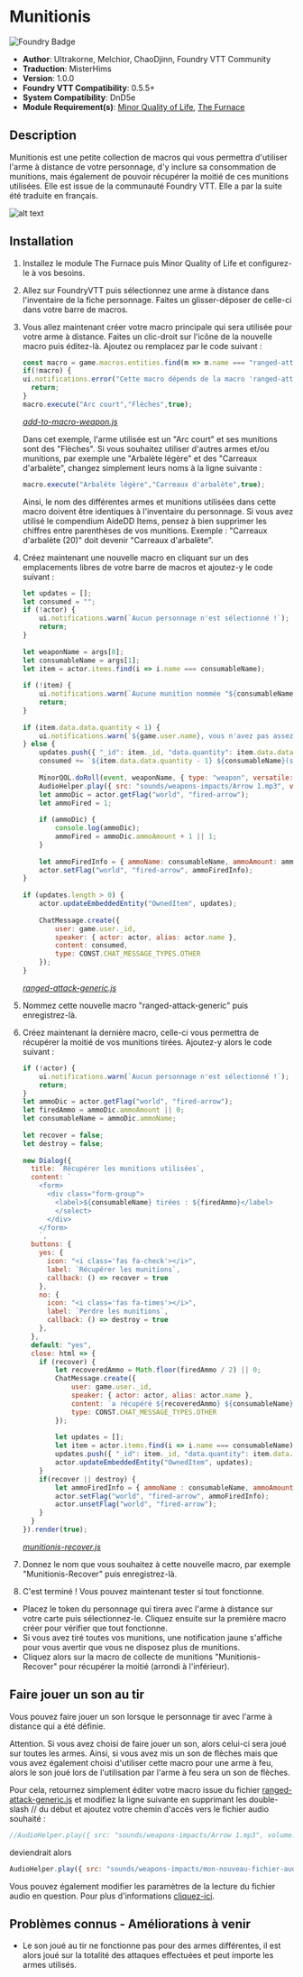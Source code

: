 # Munitionis

![Foundry Badge](https://img.shields.io/badge/Foundry-v0.5.5-informational)

* **Author**: Ultrakorne, Melchior, ChaoDjinn, Foundry VTT Community
* **Traduction**: MisterHims
* **Version**: 1.0.0
* **Foundry VTT Compatibility**: 0.5.5+
* **System Compatibility**: DnD5e
* **Module Requirement(s)**: [Minor Quality of Life](https://gitlab.com/tposney/minor-qol/tree/master), [The Furnace](https://github.com/kakaroto/fvtt-module-furnace)

## Description

Munitionis est une petite collection de macros qui vous permettra d'utiliser l'arme à distance de votre personnage, d'y inclure sa consommation de munitions, mais également de pouvoir récupérer la moitié de ces munitions utilisées. Elle est issue de la communauté Foundry VTT. Elle a par la suite été traduite en français.

![alt text](https://github.com/MisterHims/FoundryVTT/blob/master/ScriptMacros/Munitionis/FR/images/dem-01.gif?raw=true)

## Installation

1. Installez le module The Furnace puis Minor Quality of Life et configurez-le à vos besoins.
2. Allez sur FoundryVTT puis sélectionnez une arme à distance dans l'inventaire de la fiche personnage. Faites un glisser-déposer de celle-ci dans votre barre de macros.
3. Vous allez maintenant créer votre macro principale qui sera utilisée pour votre arme à distance. Faites un clic-droit sur l'icône de la nouvelle macro puis éditez-là. Ajoutez ou remplacez par le code suivant  :

   ```javascript
   const macro = game.macros.entities.find(m => m.name === "ranged-attack-generic");
   if(!macro) {
   ui.notifications.error("Cette macro dépends de la macro 'ranged-attack-generic' qui ne peut être trouvée.");
     return;
   }
   macro.execute("Arc court","Flèches",true);
   ```

   *[add-to-macro-weapon.js](https://github.com/MisterHims/FoundryVTT/blob/master/ScriptMacros/Munitionis/FR/Macros/add-to-macro-weapon.js)*

   Dans cet exemple, l'arme utilisée est un "Arc court" et ses munitions sont des "Flèches". Si vous souhaitez utiliser d'autres armes et/ou munitions, par exemple une "Arbalète légère"     et des "Carreaux d'arbalète", changez simplement leurs noms à la ligne suivante :
  
   ```javascript
   macro.execute("Arbalète légère","Carreaux d'arbalète",true);
   ```

   Ainsi, le nom des différentes armes et munitions utilisées dans cette macro doivent être identiques à l'inventaire du personnage.
   Si vous avez utilisé le compendium AideDD Items, pensez à bien supprimer les chiffres entre parenthèses de vos munitions.
   Exemple : "Carreaux d'arbalète (20)" doit devenir "Carreaux d'arbalète".

4. Créez maintenant une nouvelle macro en cliquant sur un des emplacements libres de votre barre de macros et ajoutez-y le code suivant :

   ```javascript
   let updates = [];
   let consumed = "";
   if (!actor) {
       ui.notifications.warn(`Aucun personnage n'est sélectionné !`);
       return;
   }
  
   let weaponName = args[0];
   let consumableName = args[1];
   let item = actor.items.find(i => i.name === consumableName);
  
   if (!item) {
       ui.notifications.warn(`Aucune munition nommée "${consumableName}" n'a été trouvée`);
       return;
   }
  
   if (item.data.data.quantity < 1) {
       ui.notifications.warn(`${game.user.name}, vous n'avez pas assez de ${consumableName} restante(s)`);
   } else {
       updates.push({ "_id": item._id, "data.quantity": item.data.data.quantity - 1 });
       consumed += `${item.data.data.quantity - 1} ${consumableName}(s) restante(s)<br>`;
  
       MinorQOL.doRoll(event, weaponName, { type: "weapon", versatile: false });
       AudioHelper.play({ src: "sounds/weapons-impacts/Arrow 1.mp3", volume: 0.8, autoplay: true, loop: false }, true);
       let ammoDic = actor.getFlag("world", "fired-arrow");
       let ammoFired = 1;
  
       if (ammoDic) {
           console.log(ammoDic);
           ammoFired = ammoDic.ammoAmount + 1 || 1;
       }
  
       let ammoFiredInfo = { ammoName: consumableName, ammoAmount: ammoFired };
       actor.setFlag("world", "fired-arrow", ammoFiredInfo);
   }
  
   if (updates.length > 0) {
       actor.updateEmbeddedEntity("OwnedItem", updates);
  
       ChatMessage.create({
           user: game.user._id,
           speaker: { actor: actor, alias: actor.name },
           content: consumed,
           type: CONST.CHAT_MESSAGE_TYPES.OTHER
       });
   }
   ```
  
   *[ranged-attack-generic.js](https://github.com/MisterHims/FoundryVTT/blob/master/ScriptMacros/Munitionis/FR/Macros/ranged-attack-generic.js)*

5. Nommez cette nouvelle macro "ranged-attack-generic" puis enregistrez-là.

6. Créez maintenant la dernière macro, celle-ci vous permettra de récupérer la moitié de vos munitions tirées. Ajoutez-y alors le code suivant :

   ```javascript
   if (!actor) {
       ui.notifications.warn(`Aucun personnage n'est sélectionné !`);
       return;
   }
   let ammoDic = actor.getFlag("world", "fired-arrow");
   let firedAmmo = ammoDic.ammoAmount || 0;
   let consumableName = ammoDic.ammoName;
  
   let recover = false;
   let destroy = false;
  
   new Dialog({
     title: `Récupérer les munitions utilisées`,
     content: `
       <form>
         <div class="form-group">
           <label>${consumableName} tirées : ${firedAmmo}</label>
           </select>
         </div>
       </form>
       `,
     buttons: {
       yes: {
         icon: "<i class='fas fa-check'></i>",
         label: `Récupérer les munitions`,
         callback: () => recover = true
       },
       no: {
         icon: "<i class='fas fa-times'></i>",
         label: `Perdre les munitions`,
         callback: () => destroy = true
       },
     },
     default: "yes",
     close: html => {
       if (recover) {
           let recoveredAmmo = Math.floor(firedAmmo / 2) || 0;
           ChatMessage.create({
               user: game.user._id,
               speaker: { actor: actor, alias: actor.name },
               content: `a récupéré ${recoveredAmmo} ${consumableName}(s)<br>`,
               type: CONST.CHAT_MESSAGE_TYPES.OTHER
           });
  
           let updates = [];
           let item = actor.items.find(i => i.name === consumableName);
           updates.push({ "_id": item._id, "data.quantity": item.data.data.quantity + recoveredAmmo });
           actor.updateEmbeddedEntity("OwnedItem", updates);
       }
       if(recover || destroy) {
           let ammoFiredInfo = { ammoName : consumableName, ammoAmount : 0};
           actor.setFlag("world", "fired-arrow", ammoFiredInfo);
           actor.unsetFlag("world", "fired-arrow");
       }
     }
   }).render(true);
   ```
  
   *[munitionis-recover.js](https://github.com/MisterHims/FoundryVTT/blob/master/ScriptMacros/Munitionis/FR/Macros/munitionis-recover.js)*

7. Donnez le nom que vous souhaitez à cette nouvelle macro, par exemple "Munitionis-Recover" puis enregistrez-là.

8. C'est terminé ! Vous pouvez maintenant tester si tout fonctionne.

* Placez le token du personnage qui tirera avec l'arme à distance sur votre carte puis sélectionnez-le. Cliquez ensuite sur la première macro créer pour vérifier que tout fonctionne.
* Si vous avez tiré toutes vos munitions, une notification jaune s'affiche pour vous avertir que vous ne disposez plus de munitions.
* Cliquez alors sur la macro de collecte de munitions "Munitionis-Recover" pour récupérer la moitié (arrondi à l'inférieur).

## Faire jouer un son au tir

Vous pouvez faire jouer un son lorsque le personnage tir avec l'arme à distance qui a été définie.

Attention. Si vous avez choisi de faire jouer un son, alors celui-ci sera joué sur toutes les armes. Ainsi, si vous avez mis un son de flèches mais que vous avez également choisi d'utiliser cette macro pour une arme à feu, alors le son joué lors de l'utilisation par l'arme à feu sera un son de flèches.

Pour cela, retournez simplement éditer votre macro issue du fichier [ranged-attack-generic.js](https://github.com/MisterHims/FoundryVTT/blob/130812cf0174cca1e3f3e2a15ca5241b2750c4fc/ScriptMacros/Munitionis/FR/Macros/ranged-attack-generic.js#L24) et modifiez la ligne suivante en supprimant les double-slash // du début et ajoutez votre chemin d'accès vers le fichier audio souhaité :

```javascript
//AudioHelper.play({ src: "sounds/weapons-impacts/Arrow 1.mp3", volume: 0.8, autoplay: true, loop: false }, true);
```

deviendrait alors

```javascript
AudioHelper.play({ src: "sounds/weapons-impacts/mon-nouveau-fichier-audio.mp3", volume: 0.8, autoplay: true, loop: false }, true);
```

Vous pouvez également modifier les paramètres de la lecture du fichier audio en question. Pour plus d'informations [cliquez-ici](https://www.w3schools.com/jsref/dom_obj_audio.asp).

## Problèmes connus - Améliorations à venir

* Le son joué au tir ne fonctionne pas pour des armes différentes, il est alors joué sur la totalité des attaques effectuées et peut importe les armes utilisés.
